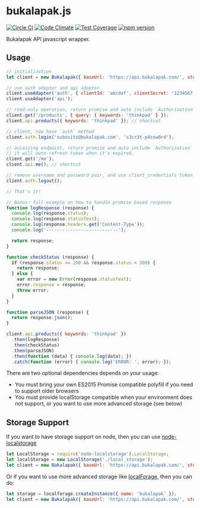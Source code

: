 # bukalapak.js

[![Circle CI](https://circleci.com/gh/bukalapak/bukalapak.js.svg?style=shield&circle-token=d8aa3d29804a92ce000a33c0372ac42d3ef99560)](https://circleci.com/gh/bukalapak/bukalapak.js)
[![Code Climate](https://codeclimate.com/github/bukalapak/bukalapak.js/badges/gpa.svg)](https://codeclimate.com/github/bukalapak/bukalapak.js)
[![Test Coverage](https://codeclimate.com/github/bukalapak/bukalapak.js/badges/coverage.svg)](https://codeclimate.com/github/bukalapak/bukalapak.js/coverage)
[![npm version](https://badge.fury.io/js/bukalapak.svg)](https://www.npmjs.com/package/bukalapak)

Bukalapak API javascript wrapper.

## Usage

```javascript
// initialization
let client = new Bukalapak({ baseUrl: 'https://api.bukalapak.com/', storage: localStorage });

// use auth adapter and api adapter
client.useAdapter('auth', { clientId: 'abcdef', clientSecret: '1234567', subdomain: 'accounts' });
client.useAdapter('api');

// read-only operation, return promise and auto include `Authorization` header with token from client_credentials
client.get('/products', { query: { keywords: 'thinkpad' } });
client.api.products({ keywords: 'thinkpad' }); // shortcut

// client, now have `auth` method
client.auth.login('subosito@bukalapak.com', 's3cr3t-p4ssw0rd');

// accessing endpoint, return promise and auto include `Authorization` header with token from resource_owner_password
// it will auto-refresh token when it's expired.
client.get('/me');
client.api.me(); // shortcut

// remove username and password pair, and use client_credentials token instead
client.auth.logout();

// That's it!

// Bonus: full example on how to handle promise based response
function logResponse (response) {
  console.log(response.status);
  console.log(response.statusText);
  console.log(response.headers.get('Content-Type'));
  console.log('---------------------------');

  return response;
}

function checkStatus (response) {
  if (response.status >= 200 && response.status < 300) {
    return response;
  } else {
    var error = new Error(response.statusText);
    error.response = response;
    throw error;
  }
}

function parseJSON (response) {
  return response.json();
}

client.api.products({ keywords: 'thinkpad' })
  .then(logResponse)
  .then(checkStatus)
  .then(parseJSON)
  .then(function (data) { console.log(data); })
  .catch(function (error) { console.log('ERROR: ', error); });

```

There are two optional dependencies depends on your usage:

- You must bring your own ES2015 Promise compatible polyfill if you need to support older browsers
- You must provide localStorage compatible when your environment does not support,
  or you want to use more advanced storage (see below)

## Storage Support

If you want to have storage support on node, then you can use [node-localstorage](https://github.com/lmaccherone/node-localstorage)


```javascript
let LocalStorage = require('node-localstorage').LocalStorage;
let localStorage = new LocalStorage('./local_storage');
let client = new Bukalapak({ baseUrl: 'https://api.bukalapak.com/', storage: localStorage });
```

Or if you want to use more advanced storage like [localForage](https://github.com/mozilla/localForage), then you can do:

```javascript
let storage = localforage.createInstance({ name: 'bukalapak' });
let client = new Bukalapak({ baseUrl: 'https://api.bukalapak.com/', storage: storage, storageOptions: { serialize: false } });
```
